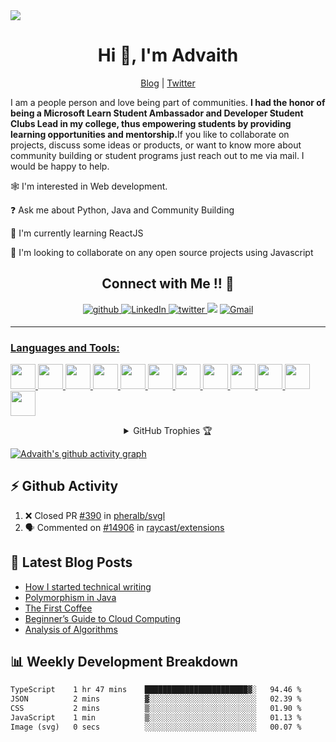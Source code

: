 <head>

<link rel="stylesheet" href="https://cdnjs.cloudflare.com/ajax/libs/font-awesome/4.7.0/css/font-awesome.min.css">

<link rel="stylesheet" href="https://cdn.jsdelivr.net/gh/devicons/devicon@v2.15.1/devicon.min.css">
          

</head>

<!--<h3 align="center">Aspiring Full Stack Developer | Community Evangelist | Story Teller</h3>-->
<img src="/media/1.png">
<h1 align="center">Hi 👋, I'm Advaith</h1>
<p align="center">
<a href="https://blog.advaith.co/">Blog</a> | <a href="https://twitter.com/advaith_u">Twitter</a>
</p>

<!-- <img src="https://media.giphy.com/media/26tn33aiTi1jkl6H6/giphy.gif" align="left">
 -->

<!--<p>I am an aspiring full stack developer from Mar Baselios College of Engineering and Technology current;y pursuing the third year of Computer Science Engineering. I have experience working with Java, Python, and Machine Learning.</p>-->


<p>I am a people person and love being part of communities. <strong>I had the honor of being a Microsoft Learn Student Ambassador and Developer Student Clubs Lead in my college, thus empowering students by providing learning opportunities and mentorship.</strong>If you like to collaborate on projects, discuss some ideas or products, or want to know more about community building or student programs just reach out to me via mail.  I would be happy to help.</p>



🕸️ I'm interested in Web development.

❓ Ask me about Python, Java and Community Building

📖 I'm currently learning ReactJS

🤝 I'm looking to collaborate on any open source projects using Javascript

<h2 align="center">Connect with Me !! 🤝</h2> 

<p align="center">
<a href="https://github.com/advaith-unnikrishnan" target="_blank">
<img src=https://img.shields.io/badge/github-%2324292e.svg?&style=for-the-badge&logo=github&logoColor=white alt=github style="margin-bottom: 5px;" />
</a>
<a href="https://www.linkedin.com/in/advaithu/" target="_blank">
<img alt="LinkedIn" src="https://img.shields.io/badge/linkedin%20-%230077B5.svg?&style=for-the-badge&logo=linkedin&logoColor=white"/>
</a>
<a href="https://twitter.com/advaith_u" target="_blank">
<img src=https://img.shields.io/badge/twitter-%2300acee.svg?&style=for-the-badge&logo=twitter&logoColor=white alt=twitter style="margin-bottom: 5px;" />
</a>
<a href="https://blog.advaith.co/">
<img src="https://img.shields.io/badge/Hashnode-2962FF?style=for-the-badge&logo=hashnode&logoColor=white"></a>
<a href="mailto:advaithunni2000@gmail.com">
<img alt="Gmail" src="https://img.shields.io/badge/Gmail-D14836?style=for-the-badge&logo=gmail&logoColor=white" />
</p> 

----

<h3 align="left">Languages and Tools:</h3>
<p align="left">
  <a href="#">
    <img src="https://cdn.jsdelivr.net/gh/devicons/devicon/icons/html5/html5-original.svg" height="40" width="40" />
  </a>
  <a href="#">
    <img src="https://cdn.jsdelivr.net/gh/devicons/devicon/icons/css3/css3-original.svg" height="40" width="40" />
  </a>
  <a href="#">
    <img src="https://cdn.jsdelivr.net/gh/devicons/devicon/icons/javascript/javascript-original.svg" height="40" width="40" />
  </a>
  <a href="#">
    <img src="https://cdn.jsdelivr.net/gh/devicons/devicon/icons/tailwindcss/tailwindcss-plain.svg" height="40" width="40" />
  </a>
  <a href="#">
    <img src="https://cdn.jsdelivr.net/gh/devicons/devicon/icons/git/git-original.svg" height="40" width="40" />
  </a>
  <a href="#">
    <img src="https://cdn.jsdelivr.net/gh/devicons/devicon/icons/flutter/flutter-original.svg" height="40" width="40" />
  </a>
  <a href="#">
    <img src="https://cdn.jsdelivr.net/gh/devicons/devicon/icons/react/react-original.svg" height="40" width="40" />
  </a>
  <a href="#">
    <img src="https://cdn.jsdelivr.net/gh/devicons/devicon/icons/python/python-original.svg" height="40" width="40" />
  </a>
  <a href="#">
    <img src="https://cdn.jsdelivr.net/gh/devicons/devicon/icons/c/c-original.svg" height="40" width="40" />
  </a>
  <a href="#">
    <img src="https://cdn.jsdelivr.net/gh/devicons/devicon/icons/java/java-original.svg" height="40" width="40" />
  </a>
  <a href="#">
    <img src="https://cdn.jsdelivr.net/gh/devicons/devicon/icons/figma/figma-original.svg" height="40" width="40" />
  </a>
  <a href="#">
    <img src="https://cdn.jsdelivr.net/gh/devicons/devicon/icons/nodejs/nodejs-original.svg" height="40" width="40"/>
  </a>
  <a href="#">
    <i class="devicon-nextjs-original-wordmark" style="font-size:50px;"></i>      
  </a>
</p>

<details align="center">
  <summary>GitHub Trophies 🏆</summary>
<p align="center">
  <a href="https://github.com/ryo-ma/github-profile-trophy" target="_blank">
    <img src="https://github-profile-trophy.vercel.app/?username=advaith-unnikrishnan&theme=gruvbox"/>
  </a>
</p>
</details>

[![Advaith's github activity graph](https://github-readme-activity-graph.vercel.app/graph?username=advaith-unnikrishnan&theme=react-dark)](https://github.com/ashutosh00710/github-readme-activity-graph)

<!-- <p align = "center">
  <img src = "https://github-readme-stats.vercel.app/api?username=advaith-unnikrishnan&show_icons=true&theme=radical&line_height=27">
  <img src = "https://github-readme-stats.vercel.app/api/top-langs/?username=advaith-unnikrishnan&theme=radical">
</p> 
<p align = "center">
<img width="50%" src="https://github-readme-streak-stats.herokuapp.com/?user=advaith-unnikrishnan&show_icons=true&locale=en&layout=compact&theme=radical&line_height=0" />
</p> -->

## ⚡ Github Activity
<!--START_SECTION:activity-->
1. ❌ Closed PR [#390](https://github.com/pheralb/svgl/pull/390) in [pheralb/svgl](https://github.com/pheralb/svgl)
2. 🗣 Commented on [#14906](https://github.com/raycast/extensions/pull/14906#issuecomment-2411299482) in [raycast/extensions](https://github.com/raycast/extensions)
<!--END_SECTION:activity-->

## 📖 Latest Blog Posts
<!-- BLOG-POST-LIST:START -->
- [How I started technical writing](https://iamadvaith.hashnode.dev/how-i-started-technical-writing)
- [Polymorphism in Java](https://iamadvaith.hashnode.dev/polymorphism-in-java)
- [The First Coffee](https://iamadvaith.hashnode.dev/the-first-coffee)
- [Beginner’s Guide to Cloud Computing](https://iamadvaith.hashnode.dev/beginners-guide-to-cloud-computing-545698131be)
- [Analysis of Algorithms](https://iamadvaith.hashnode.dev/analysis-of-algorithms)
<!-- BLOG-POST-LIST:END -->


## 📊 Weekly Development Breakdown


<!--START_SECTION:waka-->

```txt
TypeScript    1 hr 47 mins    ███████████████████████▓░   94.46 %
JSON          2 mins          ▓░░░░░░░░░░░░░░░░░░░░░░░░   02.39 %
CSS           2 mins          ▒░░░░░░░░░░░░░░░░░░░░░░░░   01.90 %
JavaScript    1 min           ▒░░░░░░░░░░░░░░░░░░░░░░░░   01.13 %
Image (svg)   0 secs          ░░░░░░░░░░░░░░░░░░░░░░░░░   00.07 %
```

<!--END_SECTION:waka-->
